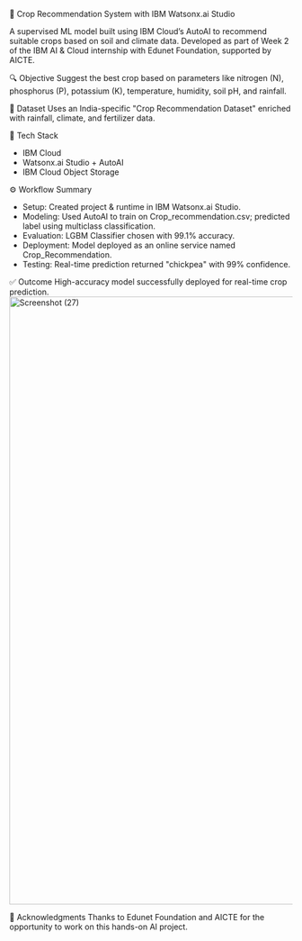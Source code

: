 🌾 Crop Recommendation System with IBM Watsonx.ai Studio

A supervised ML model built using IBM Cloud’s AutoAI to recommend suitable crops based on soil and climate data. Developed as part of Week 2 of the IBM AI & Cloud internship with Edunet Foundation, supported by AICTE.

🔍 Objective
Suggest the best crop based on parameters like nitrogen (N), phosphorus (P), potassium (K), temperature, humidity, soil pH, and rainfall.

🧪 Dataset
Uses an India-specific "Crop Recommendation Dataset" enriched with rainfall, climate, and fertilizer data.

🧠 Tech Stack
- IBM Cloud
- Watsonx.ai Studio + AutoAI
- IBM Cloud Object Storage
  
⚙️ Workflow Summary
- Setup: Created project & runtime in IBM Watsonx.ai Studio.
- Modeling: Used AutoAI to train on Crop_recommendation.csv; predicted label using multiclass classification.
- Evaluation: LGBM Classifier chosen with 99.1% accuracy.
- Deployment: Model deployed as an online service named Crop_Recommendation.
- Testing: Real-time prediction returned "chickpea" with 99% confidence.
  
✅ Outcome
High-accuracy model successfully deployed for real-time crop prediction.
<img width="1920" height="1080" alt="Screenshot (27)" src="https://github.com/user-attachments/assets/6c27ddea-371b-4354-b703-cc712006004f" />

🙌 Acknowledgments
Thanks to Edunet Foundation and AICTE for the opportunity to work on this hands-on AI project.


